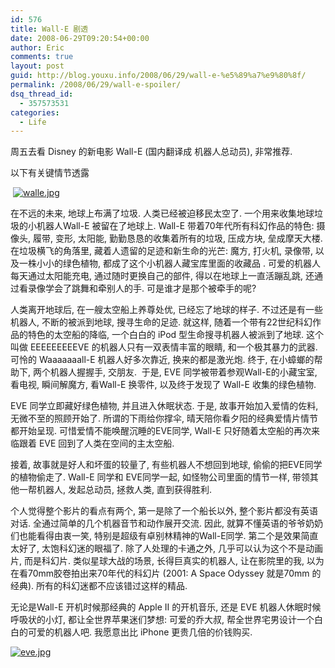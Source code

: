 ```yaml
---
id: 576
title: Wall-E 剧透
date: 2008-06-29T09:20:54+00:00
author: Eric
comments: true
layout: post
guid: http://blog.youxu.info/2008/06/29/wall-e-%e5%89%a7%e9%80%8f/
permalink: /2008/06/29/wall-e-spoiler/
dsq_thread_id:
  - 357573531
categories:
  - Life
---
```

周五去看 Disney 的新电影 Wall-E (国内翻译成 机器人总动员), 非常推荐.

以下有关键情节透露

 [![walle.jpg](http://blog.youxu.info/wp-content/uploads/2008/06/walle.jpg)](http://blog.youxu.info/wp-content/uploads/2008/06/walle.jpg "walle.jpg")

<!--more-->

在不远的未来, 地球上布满了垃圾. 人类已经被迫移民太空了. 一个用来收集地球垃圾的小机器人Wall-E 被留在了地球上. Wall-E 带着70年代所有科幻作品的特色: 摄像头, 履带, 变形, 太阳能, 勤勤恳恳的收集着所有的垃圾, 压成方块, 垒成摩天大楼. 在垃圾横飞的角落里, 藏着人遗留的足迹和新生命的光芒: 魔方, 打火机, 录像带, 以及一株小小的绿色植物, 都成了这个小机器人藏宝库里面的收藏品 . 可爱的机器人每天通过太阳能充电, 通过随时更换自己的部件, 得以在地球上一直活蹦乱跳, 还通过看录像学会了跳舞和牵别人的手. 可是谁才是那个被牵手的呢?

人类离开地球后, 在一艘太空船上养尊处优, 已经忘了地球的样子. 不过还是有一些机器人, 不断的被派到地球, 搜寻生命的足迹. 就这样, 随着一个带有22世纪科幻作品的特色的太空船的降临, 一个白白的 iPod 型生命搜寻机器人被派到了地球. 这个叫做 EEEEEEEEEVE 的机器人只有一双表情丰富的眼睛, 和一个极其暴力的武器. 可怜的 Waaaaaaall-E 机器人好多次靠近, 换来的都是激光炮. 终于, 在小蟑螂的帮助下, 两个机器人握握手, 交朋友.  于是, EVE 同学被带着参观Wall-E的小藏宝室, 看电视, 瞬间解魔方, 看Wall-E 换零件, 以及终于发现了 Wall-E 收集的绿色植物.

EVE 同学立即藏好绿色植物, 并且进入休眠状态. 于是, 故事开始加入爱情的佐料, 无微不至的照顾开始了. 所谓的下雨给你撑伞, 晴天陪你看夕阳的经典爱情片情节都开始呈现. 可惜爱情不能唤醒沉睡的EVE同学, Wall-E 只好随着太空船的再次来临跟着 EVE 回到了人类在空间的主太空船.

接着, 故事就是好人和坏蛋的较量了, 有些机器人不想回到地球, 偷偷的把EVE同学的植物偷走了. Wall-E 同学和 EVE同学一起, 如怪物公司里面的情节一样, 带领其他一帮机器人, 发起总动员, 拯救人类, 直到获得胜利.

个人觉得整个影片的看点有两个, 第一是除了一个船长以外, 整个影片都没有英语对话. 全通过简单的几个机器音节和动作展开交流. 因此, 就算不懂英语的爷爷奶奶们也能看得由衷一笑, 特别是超级有卓别林精神的Wall-E同学. 第二个是效果简直太好了, 太饱科幻迷的眼福了. 除了人处理的卡通之外, 几乎可以认为这个不是动画片, 而是科幻片. 类似星球大战的场景, 长得巨真实的机器人, 让在影院里的我, 以为在看70mm胶卷拍出来70年代的科幻片 (2001: A Space Odyssey 就是70mm 的经典). 所有的科幻迷都不应该错过这样的精品.

无论是Wall-E 开机时候那经典的 Apple II 的开机音乐, 还是 EVE 机器人休眠时候呼吸状的小灯, 都让全世界苹果迷们梦想: 可爱的乔大叔, 帮全世界宅男设计一个白白的可爱的机器人吧. 我愿意出比 iPhone 更贵几倍的价钱购买.

[![eve.jpg](http://blog.youxu.info/wp-content/uploads/2008/06/eve.jpg)](http://blog.youxu.info/wp-content/uploads/2008/06/eve.jpg "eve.jpg")